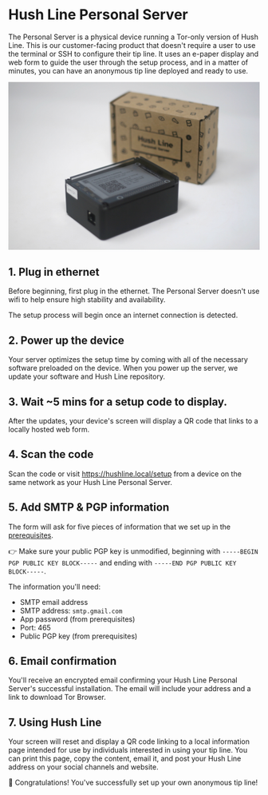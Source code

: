# Hush Line Personal Server

The Personal Server is a physical device running a Tor-only version of Hush Line. This is our customer-facing product that doesn't require a user to use the terminal or SSH to configure their tip line. It uses an e-paper display and web form to guide the user through the setup process, and in a matter of minutes, you can have an anonymous tip line deployed and ready to use.

<img src="../img/personal-server.jpg">

## 1. Plug in ethernet

Before beginning, first plug in the ethernet. The Personal Server doesn't use wifi to help ensure high stability and availability.

The setup process will begin once an internet connection is detected.

## 2. Power up the device

Your server optimizes the setup time by coming with all of the necessary software preloaded on the device. When you power up the server, we update your software and Hush Line repository.

## 3. Wait ~5 mins for a setup code to display.

After the updates, your device's screen will display a QR code that links to a locally hosted web form.

## 4. Scan the code

Scan the code or visit https://hushline.local/setup from a device on the same network as your Hush Line Personal Server. 

## 5. Add SMTP & PGP information

The form will ask for five pieces of information that we set up in the [prerequisites](../prereqs/general.md). 

👉 Make sure your public PGP key is unmodified, beginning with `-----BEGIN PGP PUBLIC KEY BLOCK-----` and ending with `-----END PGP PUBLIC KEY BLOCK-----`.

The information you'll need: 

- SMTP email address
- SMTP address: `smtp.gmail.com`
- App password (from prerequisites)
- Port: 465
- Public PGP key (from prerequisites)

## 6. Email confirmation

You'll receive an encrypted email confirming your Hush Line Personal Server's successful installation. The email will include your address and a link to download Tor Browser.

## 7. Using Hush Line

Your screen will reset and display a QR code linking to a local information page intended for use by individuals interested in using your tip line. You can print this page, copy the content, email it, and post your Hush Line address on your social channels and website.

🎉 Congratulations! You've successfully set up your own anonymous tip line! 

